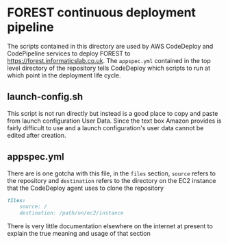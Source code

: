 # FOREST continuous deployment pipeline

The scripts contained in this directory are used by AWS
CodeDeploy and CodePipeline services to deploy FOREST to
https://forest.informaticslab.co.uk. The `appspec.yml`
contained in the top level directory of the repository
tells CodeDeploy which scripts to run at which
point in the deployment life cycle.

## launch-config.sh

This script is not run directly but instead is a good
place to copy and paste from launch configuration User Data.
Since the text box Amazon provides is fairly difficult to use and 
a launch configuration's user data cannot be edited after creation.

## appspec.yml

There are is one gotcha with this file, in the `files`
section, `source` refers to the repository and `destination`
refers to the directory on the EC2 instance that the
CodeDeploy agent uses to clone the repository

```markdown
files:
    source: /
    destination: /path/on/ec2/instance
```

There is very little documentation elsewhere on
the internet at present to explain the true meaning and
usage of that section
